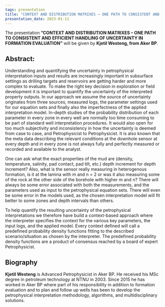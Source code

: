 ```yaml
---
tags: presentation
title: "CONTEXT AND DISTRIBUTION MATRIXES – ONE PATH TO CONSISTENT AND EFFICIENT HANDLING OF UNCERTAINTY IN FORMATION EVALUATION (Kjetil Westeng, Aker BP)"
presentation_date: 2023-01-11
---
```

The presentation **”CONTEXT AND DISTRIBUTION MATRIXES – ONE PATH TO CONSISTENT AND EFFICIENT HANDLING OF UNCERTAINTY IN FORMATION EVALUATION”** will be given by **Kjetil Westeng, from Aker BP**.

 
## Abstract:
Understanding and quantifying the uncertainty in petrophysical interpretation inputs and results are increasingly important in subsurface settings as drilling targets and reservoirs are getting harder and more complex to evaluate. To make the right key decision in exploration or field development it is important to quantify the uncertainty of the interpreted property outputs. In our approach we assume the source of uncertainty originates from three sources, measured logs, the parameter settings used for our equation sets and finally also the imperfectness of the applied interpretation model. In-depth studies of the probability distribution of each parameter in every zone in every well are normally too time consuming to be part of standard well interpretation procedures. It would also open for too much subjectivity and inconsistency in how the uncertainty is deemed from case to case, and Petrophysicist to Petrophysicist. It is also known that the meta data describing the relevant conditions at the downhole sensor at every depth and in every zone is not always fully and perfectly measured or recorded and available to the analyst.  
 
One can ask what the exact properties of the mud are (density, temperature, salinity, pad contact, pad tilt, etc.) depth increment for depth increment? Also, what is the sensor really measuring in heterogenous formation, is it at the lamina with m and n = 2 or was it also measuring some of the rock at the other side of the borehole with higher m and n? There will always be some error associated with both the measurements, and the parameters used as input to the petrophysical equation sets. There will even be some error in the models used, as the chosen interpretation model will fit better to some zones and depth intervals than others.  
 
To help quantify the resulting uncertainty of the petrophysical interpretations we therefore have build a context-based approach where the interpreter specifies the context for the various key parameters, the input logs, and the applied model. Every context defined will call a predefined probability density functions fitting to the described scenario/situation as chosen by the interpreter. The predefined probability density functions are a product of consensus reached by a board of expert Petrophysicist. 

## Biography
**Kjetil Westeng** is Advanced Petrophysicist in Aker BP. He received his MSc degree in petroleum technology at NTNU in 2003. Since 2015 he has worked in Aker BP where part of his responsibility in addition to formation evaluation and to plan and follow up wells has been to develop the petrophysical interpretation methodology, algorithms, and multidisciplinary solutions.